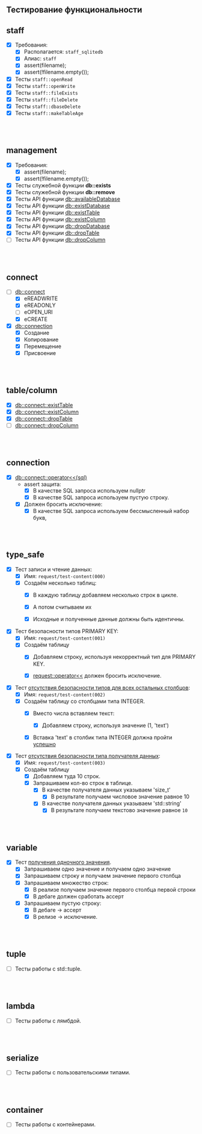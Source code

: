 
Тестирование функциональности
-----------------------------

## staff
  - [x] Требования:  
    - [x] Располагается: `staff_sqlitedb`  
    - [x] Алиас: `staff`  
    - [x] assert(filename);  
    - [x] assert(!filename.empty());  
  - [x] Тесты `staff::openRead`  
  - [x] Тесты `staff::openWrite`  
  - [x] Тесты `staff::fileExists`  
  - [x] Тесты `staff::fileDelete`  
  - [x] Тесты `staff::dbaseDelete`  
  - [x] Тесты `staff::makeTableAge`  

<br />
<br />







## management
  - [x] Требования:  
    - [x] assert(filename);  
    - [x] assert(!filename.empty());  
  - [x] Тесты служебной функции **db::exists**  
  - [x] Тесты служебной функции **db::remove**  
  - [x] Тесты API функции [db::availableDatabase][0]
  - [x] Тесты API функции [db::existDatabase][1]
  - [x] Тесты API функции [db::existTable][2]
  - [x] Тесты API функции [db::existColumn][3]
  - [x] Тесты API функции [db::dropDatabase][4]
  - [x] Тесты API функции [db::dropTable][5]
  - [ ] Тесты API функции [db::dropColumn][6]

<br />
<br />

[0]: ../arch/001-management.md/#availableDatabase  
[1]: ../arch/001-management.md/#existDatabase
[2]: ../arch/001-management.md/#existTable
[3]: ../arch/001-management.md/#existColumn
[4]: ../arch/001-management.md/#dropDatabase
[5]: ../arch/001-management.md/#dropTable
[6]: ../arch/001-management.md/#dropColumn





## connect
  - [ ] [db::connect][7]
    - [x] eREADWRITE
    - [x] eREADONLY
    - [ ] eOPEN_URI
    - [x] eCREATE
  - [x] [db::connection][8]
    - [x] Создание  
    - [x] Копирование  
    - [x] Перемещение  
    - [x] Присвоение  

<br />
<br />

[7]: ../arch/002-connect.md/#connect
[8]: ../arch/003-connection.md/#Конструкторы




## table/column
  - [x] [db::connect::existTable][9]
  - [x] [db::connect::existColumn][10]
  - [x] [db::connect::dropTable][11]
  - [ ] [db::connect::dropColumn][12]

<br />
<br />

[9]:  ../arch/003-connection.md/#existTable
[10]: ../arch/003-connection.md/#existColumn
[11]: ../arch/003-connection.md/#dropTable
[12]: ../arch/003-connection.md/#dropColumn




## connection
  - [x] [db::connect::operator<<(sql)][13]  
    - assert защита:  
      - [x] В качестве SQL запроса используем nullptr  
      - [x] В качестве SQL запроса используем пустую строку.  
    - [x] Должен бросить исключение:  
      - [x] В качестве SQL запроса используем бессмысленный набор букв,  

<br />
<br />

[13]:  ../arch/003-connection.md/#operator-sql






## type_safe
  - [x] Тест записи и чтение данных:  
    - [x] Имя: `request/test-content(000)`  
    - [x] Создаём несколько таблиц:  
      - [x] В каждую таблицу добавляем несколько строк в цикле.  
      - [x] А потом считываем их  
      - [x] Исходные и полученные данные должны быть идентичны.  


  - [x] Тест безопасности типов PRIMARY KEY:  
    - [x] Имя: `request/test-content(001)`  
    - [x] Создаём таблицу  
      - [x] Добавляем строку, используя некорректный тип для PRIMARY KEY.  
      - [x] [request::operator<<][14] должен бросить исключение.  


  - [x] Тест [отсутствия безопасности типов для всех остальных столбцов][14]:  
    - [x] Имя: `request/test-content(002)`  
    - [x] Создаём таблицу со столбцами типа INTEGER.  
      - [x] Вместо числа вставляем текст:  
        - [x] Добавляем строку, используя значение (1, 'text')  
      - [x] Вставка 'text' в столбик типа INTEGER должна пройти [успешно][14]  


  - [x] Тест [отсутствия безопасности типа получателя данных][15]:  
    - [x] Имя: `request/test-content(003)`  
    - [x] Создаём таблицу  
      - [x] Добавляем туда 10 строк.  
      - [x] Запрашиваем кол-во строк в таблице.  
        - [x] В качестве получателя данных указываем 'size_t'  
          - [x] В результате получаем числовое значение равное 10  
        - [x] В качестве получателя данных указываем 'std::string'  
          - [x] В результате получаем текстово значение равное `10`  

<br />
<br />

[14]:  ../arch/004-request.md/#operator-in
[15]:  ../arch/004-request.md/#operator-out

## variable
  - [x] Тест [получения одночного значения][16].  
    - [x] Запрашиваем одно значение и получаем одно значение  
    - [x] Запрашиваем строку и получаем значение первого столбца  
    - [x] Запрашиваем множество строк:  
      - [x] В реализе получаем значение первого столбца первой строки  
      - [x] В дебаге должен сработать ассерт  
    - [x] Запрашиваем пустую строку:  
      - [x] В дебаге -> ассерт  
      - [x] В релизе -> исключение.  

<br />
<br />

[16]:  ../arch/004-request.md/#Получателем-данных-может-быть-одиночная-переменная





## tuple  
  - [ ] Тесты работы с std::tuple.  

<br />
<br />

[17]:  ../arch/004-request.md/#Получателем-данных-может-быть-одиночная-переменная



## lambda  
  - [ ] Тесты работы с лямбдой.  

<br />
<br />






## serialize  
  - [ ] Тесты работы с пользовательскими типами.  

<br />
<br />






## container  
  - [ ] Тесты работы с контейнерами.  
